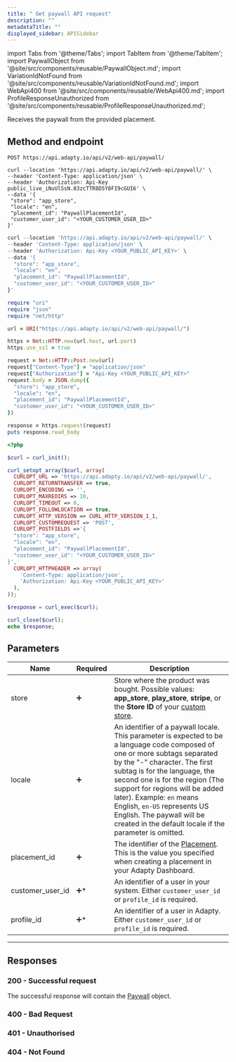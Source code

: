```yaml
---
title: " Get paywall API request"
description: ""
metadataTitle: ""
displayed_sidebar: APISidebar
---
```


import Tabs from '@theme/Tabs'; 
import TabItem from '@theme/TabItem'; 
import PaywallObject from '@site/src/components/reusable/PaywallObject.md';
import VariationIdNotFound from '@site/src/components/reusable/VariationIdNotFound.md';
import WebApi400 from '@site/src/components/reusable/WebApi400.md';
import ProfileResponseUnauthorized from '@site/src/components/reusable/ProfileResponseUnauthorized.md';

Receives the paywall from the provided placement.

## Method and endpoint

```text
POST https://api.adapty.io/api/v2/web-api/paywall/
```

<Tabs> 
<TabItem value="shell" label="Shell" default>  

 ```shell
curl --location 'https://api.adapty.io/api/v2/web-api/paywall/' \
--header 'Content-Type: application/json' \
--header 'Authorization: Api-Key public_live_iNuUlSsN.83zcTTR8D5Y8FI9cGUI6' \
--data '{
  "store": "app_store",
  "locale": "en",
  "placement_id": "PaywallPlacementId",
  "customer_user_id": "<YOUR_CUSTOMER_USER_ID>"
}'
 ```

</TabItem>  
<TabItem value="javascript" label="Javascript" default>

```javascript
curl --location 'https://api.adapty.io/api/v2/web-api/paywall/' \
--header 'Content-Type: application/json' \
--header 'Authorization: Api-Key <YOUR_PUBLIC_API_KEY>' \
--data '{
  "store": "app_store",
  "locale": "en",
  "placement_id": "PaywallPlacementId",
  "customer_user_id": "<YOUR_CUSTOMER_USER_ID>"
}'
```

</TabItem>
<TabItem value="ruby" label="Ruby" default>

```ruby
require "uri"
require "json"
require "net/http"

url = URI("https://api.adapty.io/api/v2/web-api/paywall/")

https = Net::HTTP.new(url.host, url.port)
https.use_ssl = true

request = Net::HTTP::Post.new(url)
request["Content-Type"] = "application/json"
request["Authorization"] = "Api-Key <YOUR_PUBLIC_API_KEY>"
request.body = JSON.dump({
  "store": "app_store",
  "locale": "en",
  "placement_id": "PaywallPlacementId",
  "customer_user_id": "<YOUR_CUSTOMER_USER_ID>"
})

response = https.request(request)
puts response.read_body
```

</TabItem>  
<TabItem value="php" label="PHP" default>

```php
<?php

$curl = curl_init();

curl_setopt_array($curl, array(
  CURLOPT_URL => 'https://api.adapty.io/api/v2/web-api/paywall/',
  CURLOPT_RETURNTRANSFER => true,
  CURLOPT_ENCODING => '',
  CURLOPT_MAXREDIRS => 10,
  CURLOPT_TIMEOUT => 0,
  CURLOPT_FOLLOWLOCATION => true,
  CURLOPT_HTTP_VERSION => CURL_HTTP_VERSION_1_1,
  CURLOPT_CUSTOMREQUEST => 'POST',
  CURLOPT_POSTFIELDS =>'{
  "store": "app_store",
  "locale": "en",
  "placement_id": "PaywallPlacementId",
  "customer_user_id": "<YOUR_CUSTOMER_USER_ID>"
}',
  CURLOPT_HTTPHEADER => array(
    'Content-Type: application/json',
    'Authorization: Api-Key <YOUR_PUBLIC_API_KEY>'
  ),
));

$response = curl_exec($curl);

curl_close($curl);
echo $response;

```

</TabItem>   
</Tabs>

## Parameters

| Name             | Required           | Description                                                  |
| ---------------- | ------------------ | ------------------------------------------------------------ |
| store            | :heavy_plus_sign:  | Store where the product was bought. Possible values: **app_store**, **play_store**, **stripe**, or the **Store ID** of your [custom store](https://dev-docs.adapty.io/docs/initial-custom). |
| locale           | :heavy_plus_sign:  | An identifier of a paywall locale. This parameter is expected to be a language code composed of one or more subtags separated by the "-" character. The first subtag is for the language, the second one is for the region (The support for regions will be added later).  Example: `en` means English, `en-US` represents US English. The paywall will be created in the default locale if the parameter is omitted. |
| placement_id     | :heavy_plus_sign:  | The identifier of the [Placement](https://adapty.io/docs/placements). This is the value you specified when creating a placement in your Adapty Dashboard. |
| customer_user_id | :heavy_plus_sign:* | An identifier of a user in your system. Either `customer_user_id` or `profile_id` is required. |
| profile_id       | :heavy_plus_sign:* | An identifier of a user in Adapty. Either `customer_user_id` or `profile_id` is required. |

---

## Responses

### 200 - Successful request

The successful response will contain the [Paywall](web-api-objects#paywall-object) object.

<PaywallObject /> 

### 400 - Bad Request

<WebApi400 />

### 401 - Unauthorised

<ProfileResponseUnauthorized />

### 404 - Not Found

<VariationIdNotFound />
